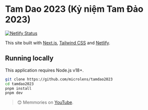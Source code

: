 # Tam Dao 2023 (Kỷ niệm Tam Đảo 2023)

[![Netlify Status](https://api.netlify.com/api/v1/badges/dddf8f76-81f8-44b1-acc3-3e5c39fd6afd/deploy-status)](https://app.netlify.com/sites/tamdao2023/deploys)

This site built with [Next.js](https://nextjs.org), [Tailwind CSS](https://tailwindcss.com) and [Netlify](https://www.netlify.com).

## Running locally

This application requires Node.js v18+.

```sh
git clone https://github.com/microlens/tamdao2023
cd tamdao2023
pnpm install
pnpm dev
```
> 😊 Memmories on [YouTube](https://www.youtube.com/playlist?list=PLms0b5Z8uXzAsFxoARxvt_gFcDFWuTUwR).

